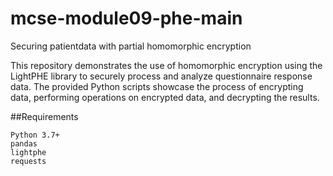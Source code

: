 # mcse-module09-phe-main
Securing patientdata with partial homomorphic encryption

This repository demonstrates the use of homomorphic encryption using the LightPHE library to securely process and analyze questionnaire response data. The provided Python scripts showcase the process of encrypting data, performing operations on encrypted data, and decrypting the results.

##Requirements

    Python 3.7+
    pandas
    lightphe
    requests
